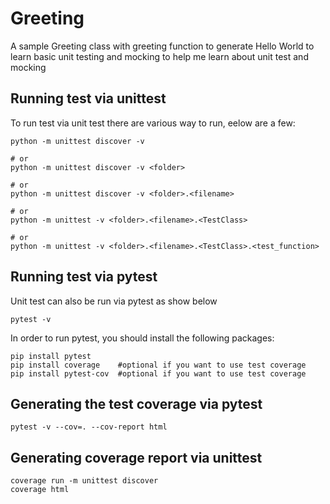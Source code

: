 # Greeting

A sample Greeting class with greeting function to generate Hello World to learn basic unit testing
and mocking to help me learn about unit test and mocking

## Running test via unittest

To run test via unit test there are various way to run, eelow are a few:

```
python -m unittest discover -v

# or
python -m unittest discover -v <folder>

# or
python -m unittest discover -v <folder>.<filename>

# or
python -m unittest -v <folder>.<filename>.<TestClass>

# or
python -m unittest -v <folder>.<filename>.<TestClass>.<test_function>

```

## Running test via pytest

Unit test can also be run via pytest as show below

```
pytest -v
```

In order to run pytest, you should install the following packages:

```
pip install pytest
pip install coverage    #optional if you want to use test coverage
pip install pytest-cov  #optional if you want to use test coverage
```

## Generating the test coverage via pytest

```
pytest -v --cov=. --cov-report html
```


## Generating coverage report via unittest

```
coverage run -m unittest discover
coverage html
```